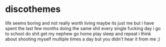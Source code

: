 # discothemes
life seems boring and not really worth living
maybe its just me but i have spent the last few months doing the same shit every single fucking day
i go to school do shit get my nephew go home play sleep and repeat
i think about shooting myself multiple times a day but you didn't hear it from me ;)
